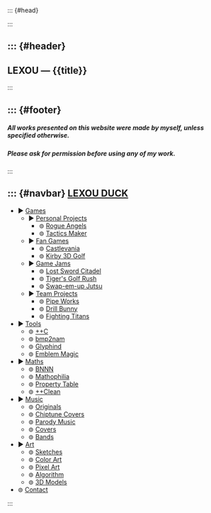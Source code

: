 <!-- This file holds HTML templates, for easy reuse across different pages -->



::: {#head}
<!-- website info -->
<title>{{title}}</title>
<meta name="description" content="{{description}}">
:::



::: {#header}
-----
LEXOU — {{title}}
-----
:::



::: {#footer}
-----
##### All works presented on this website were made by myself, unless specified otherwise.
##### Please ask for permission before using any of my work.
:::



::: {#navbar}
[LEXOU DUCK](/pages/index.html)
----------
<ul class="treeview">
<li> <span class="treeview_node">▶</span> <a href="/pages/games/index.html"                                  >Games             </a> <ul class="treeview nested">
<li> <span class="treeview_node">▶</span> <a href="/pages/games/personal/index.html"                         >Personal Projects </a> <ul class="treeview nested">
<li> <span class="treeview_leaf">⊚</span> <a href="/pages/games/personal/rogue_angels/index.html"            >Rogue Angels      </a> </li>
<li> <span class="treeview_leaf">⊚</span> <a href="/pages/games/personal/tactics_maker/index.html"           >Tactics Maker     </a> </li> </ul> </li>
<li> <span class="treeview_node">▶</span> <a href="/pages/games/fangames/index.html"                         >Fan Games         </a> <ul class="treeview nested">
<li> <span class="treeview_leaf">⊚</span> <a href="/pages/games/fangames/castlevania/index.html"             >Castlevania       </a> </li>
<li> <span class="treeview_leaf">⊚</span> <a href="/pages/games/fangames/kirby_golf/index.html"              >Kirby 3D Golf     </a> </li> </ul> </li>
<li> <span class="treeview_node">▶</span> <a href="/pages/games/gamejams/index.html"                         >Game Jams         </a> <ul class="treeview nested">
<li> <span class="treeview_leaf">⊚</span> <a href="/pages/games/gamejams/lost_sword_citadel/index.html"      >Lost Sword Citadel</a> </li>
<li> <span class="treeview_leaf">⊚</span> <a href="/pages/games/gamejams/tiger_woods_golf_rush/index.html"   >Tiger's Golf Rush </a> </li>
<li> <span class="treeview_leaf">⊚</span> <a href="/pages/games/gamejams/swap_jutsu/index.html"              >Swap-em-up Jutsu  </a> </li> </ul> </li>
<li> <span class="treeview_node">▶</span> <a href="/pages/games/teamprojects/index.html"                     >Team Projects     </a> <ul class="treeview nested">
<li> <span class="treeview_leaf">⊚</span> <a href="/pages/games/teamprojects/pipe_works/index.html"          >Pipe Works        </a> </li>
<li> <span class="treeview_leaf">⊚</span> <a href="/pages/games/teamprojects/drill_bunny/index.html"         >Drill Bunny       </a> </li>
<li> <span class="treeview_leaf">⊚</span> <a href="/pages/games/teamprojects/fighting_titans/index.html"     >Fighting Titans   </a> </li> </ul> </li>
</ul> </li>
<li> <span class="treeview_node">▶</span> <a href="/pages/tools/index.html"                                  >Tools             </a> <ul class="treeview nested">
<li> <span class="treeview_leaf">⊚</span> <a href="/pages/tools/ccc/index.html"                              >++C               </a> </li>
<li> <span class="treeview_leaf">⊚</span> <a href="/pages/tools/bmp2nam/index.html"                          >bmp2nam           </a> </li>
<li> <span class="treeview_leaf">⊚</span> <a href="/pages/tools/glyphind/index.html"                         >Glyphind          </a> </li>
<li> <span class="treeview_leaf">⊚</span> <a href="/pages/tools/emblem_magic/index.html"                     >Emblem Magic      </a> </li>
</ul> </li>
<li> <span class="treeview_node">▶</span> <a href="/pages/maths/index.html"                                  >Maths             </a> <ul class="treeview nested">
<li> <span class="treeview_leaf">⊚</span> <a href="/pages/maths/bnnn/index.html"                             >BNNN              </a> </li>
<li> <span class="treeview_leaf">⊚</span> <a href="/pages/maths/mathophilia/index.html"                      >Mathophilia       </a> </li>
<li> <span class="treeview_leaf">⊚</span> <a href="/pages/maths/property_table/index.html"                   >Property Table    </a> </li>
<li> <span class="treeview_leaf">⊚</span> <a href="/pages/maths/ccclean/index.html"                          >++Clean           </a> </li>
</ul> </li>
<li> <span class="treeview_node">▶</span> <a href="/pages/music/index.html"                                  >Music             </a> <ul class="treeview nested">
<li> <span class="treeview_leaf">⊚</span> <a href="/pages/music/originals/index.html"                        >Originals         </a> </li>
<li> <span class="treeview_leaf">⊚</span> <a href="/pages/music/chiptunes/index.html"                        >Chiptune Covers   </a> </li>
<li> <span class="treeview_leaf">⊚</span> <a href="/pages/music/parodies/index.html"                         >Parody Music      </a> </li>
<li> <span class="treeview_leaf">⊚</span> <a href="/pages/music/covers/index.html"                           >Covers            </a> </li>
<li> <span class="treeview_leaf">⊚</span> <a href="/pages/music/bands/index.html"                            >Bands             </a> </li>
</ul> </li>
<li> <span class="treeview_node">▶</span> <a href="/pages/art/index.html"                                    >Art               </a> <ul class="treeview nested">
<li> <span class="treeview_leaf">⊚</span> <a href="/pages/art/sketches/index.html"                           >Sketches          </a> </li>
<li> <span class="treeview_leaf">⊚</span> <a href="/pages/art/colorart/index.html"                           >Color Art         </a> </li>
<li> <span class="treeview_leaf">⊚</span> <a href="/pages/art/pixelart/index.html"                           >Pixel Art         </a> </li>
<li> <span class="treeview_leaf">⊚</span> <a href="/pages/art/algorithm/index.html"                          >Algorithm         </a> </li>
<li> <span class="treeview_leaf">⊚</span> <a href="/pages/art/models/index.html"                             >3D Models         </a> </li>
</ul> </li>
<li> <span class="treeview_leaf">⊚</span> <a href="/pages/contact.html"                                      >Contact           </a> </li>
</ul>
:::
